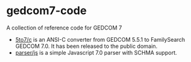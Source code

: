 # gedcom7-code
A collection of reference code for GEDCOM 7

- [5to7/c](5to7/c) is an ANSI-C converter from GEDCOM 5.5.1 to FamilySearch GEDCOM 7.0. It has been released to the public domain.
- [parser/js](5to7/c) is a simple Javascript 7.0 parser with SCHMA support.
